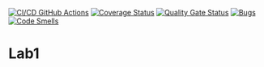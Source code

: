 [![CI/CD GitHub Actions](https://github.com/DaniloPeter/Lab1/actions/workflows/cmake.yml/badge.svg)](https://github.com/DaniloPeter/Lab1/actions/workflows/cmake.yml)
[![Coverage Status](https://coveralls.io/repos/github/DaniloPeter/Lab1/badge.svg?branch=main)](https://coveralls.io/github/DaniloPeter/Lab1?branch=main)
[![Quality Gate Status](https://sonarcloud.io/api/project_badges/measure?project=danilopeter&metric=alert_status)](https://sonarcloud.io/summary/new_code?id=danilopeter)
[![Bugs](https://sonarcloud.io/api/project_badges/measure?project=danilopeter&metric=bugs)](https://sonarcloud.io/summary/new_code?id=danilopeter)
[![Code Smells](https://sonarcloud.io/api/project_badges/measure?project=danilopeter&metric=code_smells)](https://sonarcloud.io/summary/new_code?id=danilopeter)
# Lab1
